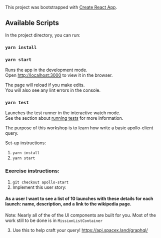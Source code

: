 This project was bootstrapped with [Create React App](https://github.com/facebook/create-react-app).

## Available Scripts

In the project directory, you can run:

### `yarn install`

### `yarn start`

Runs the app in the development mode.<br />
Open [http://localhost:3000](http://localhost:3000) to view it in the browser.

The page will reload if you make edits.<br />
You will also see any lint errors in the console.

### `yarn test`

Launches the test runner in the interactive watch mode.<br />
See the section about [running tests](https://facebook.github.io/create-react-app/docs/running-tests) for more information.

The purpose of this workshop is to learn how write a basic apollo-client query. 

Set-up instructions:
1. `yarn install` 
2. `yarn start` 

### Exercise instructions: 
1. `git checkout apollo-start`
2. Implement this user story: 
  #### As a user I want to see a list of 10 launches with these details for each launch: name, description, and a link to the   wikipedia page. 
  Note: Nearly all of the of the UI components are built for you. Most of the work still to be done is in     `MissionListContainer`
  
3. Use this to help craft your query! https://api.spacex.land/graphql/
